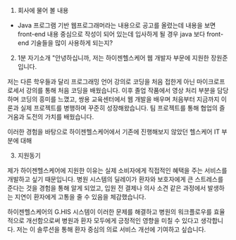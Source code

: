 1. 회사에 물어 볼 내용 
- Java 프로그램 기반 웹프로그래머라는 내용으로 공고를 올렸는데 내용을 보면 front-end 내용 중심으로 작성이 되어 있는데 입사하게 될 경우 java 보다 front-end 기술들을 많이 사용하게 되는지?




2. 1분 자기소개 
"안녕하십니까, 저는 하이젠헬스케어 웹 개발자 부문에 지원한 장원준입니다.

저는 다른 학우들과 달리 프로그래밍 언어 강의로 코딩을 처음 접한게 아닌 마이크로프로세서 강의를 통해 처음 코딩을 배웠습니다. 이후 졸업 작품에서 영상 처리 부분을 담당하며 코딩의 흥미를 느꼈고, 쌍용 교육센터에서 웹 개발을 배우며 처음부터 지금까지 이론과 실제 프로젝트를 병행하며 꾸준히 성장해왔습니다. 팀 프로젝트를 통해 협업의 즐거움과 도전의 가치를 배웠습니다.

이러한 경험을 바탕으로 하이젠헬스케어에서 기존에 진행해보지 않았던 헬스케어 IT 부분에 대해 


3. 지원동기

제가 하이젠헬스케어에 지원한 이유는 실제 소비자에게 직접적인 혜택을 주는 서비스를 개발하고 싶기 때문입니다. 병원 시스템의 딜레이가 환자와 보호자에게 큰 스트레스를 준다는 것을 경험을 통해 알게 되었고, 입원 전 결제나 의사 소견 같은 과정에서 발생하는 지연이 환자에게 고통을 줄 수 있음을 체감했습니다.

하이젠헬스케어의 G.HIS 시스템이 이러한 문제를 해결하고 병원의 워크플로우를 효율적으로 개선함으로써 병원과 환자 모두에게 긍정적인 영향을 미칠 수 있다고 생각합니다. 저는 이 솔루션을 통해 환자 중심의 의료 서비스 개선에 기여하고 싶습니다.




